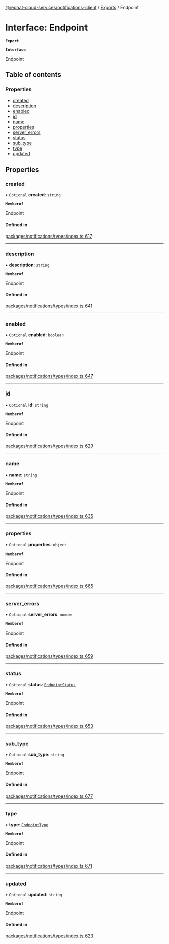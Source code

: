 [@redhat-cloud-services/notifications-client](../README.md) / [Exports](../modules.md) / Endpoint

# Interface: Endpoint

**`Export`**

**`Interface`**

Endpoint

## Table of contents

### Properties

- [created](Endpoint.md#created)
- [description](Endpoint.md#description)
- [enabled](Endpoint.md#enabled)
- [id](Endpoint.md#id)
- [name](Endpoint.md#name)
- [properties](Endpoint.md#properties)
- [server\_errors](Endpoint.md#server_errors)
- [status](Endpoint.md#status)
- [sub\_type](Endpoint.md#sub_type)
- [type](Endpoint.md#type)
- [updated](Endpoint.md#updated)

## Properties

### created

• `Optional` **created**: `string`

**`Memberof`**

Endpoint

#### Defined in

[packages/notifications/types/index.ts:617](https://github.com/RedHatInsights/javascript-clients/blob/master/packages/notifications/types/index.ts#L617)

___

### description

• **description**: `string`

**`Memberof`**

Endpoint

#### Defined in

[packages/notifications/types/index.ts:641](https://github.com/RedHatInsights/javascript-clients/blob/master/packages/notifications/types/index.ts#L641)

___

### enabled

• `Optional` **enabled**: `boolean`

**`Memberof`**

Endpoint

#### Defined in

[packages/notifications/types/index.ts:647](https://github.com/RedHatInsights/javascript-clients/blob/master/packages/notifications/types/index.ts#L647)

___

### id

• `Optional` **id**: `string`

**`Memberof`**

Endpoint

#### Defined in

[packages/notifications/types/index.ts:629](https://github.com/RedHatInsights/javascript-clients/blob/master/packages/notifications/types/index.ts#L629)

___

### name

• **name**: `string`

**`Memberof`**

Endpoint

#### Defined in

[packages/notifications/types/index.ts:635](https://github.com/RedHatInsights/javascript-clients/blob/master/packages/notifications/types/index.ts#L635)

___

### properties

• `Optional` **properties**: `object`

**`Memberof`**

Endpoint

#### Defined in

[packages/notifications/types/index.ts:665](https://github.com/RedHatInsights/javascript-clients/blob/master/packages/notifications/types/index.ts#L665)

___

### server\_errors

• `Optional` **server\_errors**: `number`

**`Memberof`**

Endpoint

#### Defined in

[packages/notifications/types/index.ts:659](https://github.com/RedHatInsights/javascript-clients/blob/master/packages/notifications/types/index.ts#L659)

___

### status

• `Optional` **status**: [`EndpointStatus`](../enums/EndpointStatus.md)

**`Memberof`**

Endpoint

#### Defined in

[packages/notifications/types/index.ts:653](https://github.com/RedHatInsights/javascript-clients/blob/master/packages/notifications/types/index.ts#L653)

___

### sub\_type

• `Optional` **sub\_type**: `string`

**`Memberof`**

Endpoint

#### Defined in

[packages/notifications/types/index.ts:677](https://github.com/RedHatInsights/javascript-clients/blob/master/packages/notifications/types/index.ts#L677)

___

### type

• **type**: [`EndpointType`](../enums/EndpointType.md)

**`Memberof`**

Endpoint

#### Defined in

[packages/notifications/types/index.ts:671](https://github.com/RedHatInsights/javascript-clients/blob/master/packages/notifications/types/index.ts#L671)

___

### updated

• `Optional` **updated**: `string`

**`Memberof`**

Endpoint

#### Defined in

[packages/notifications/types/index.ts:623](https://github.com/RedHatInsights/javascript-clients/blob/master/packages/notifications/types/index.ts#L623)
